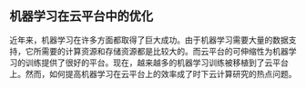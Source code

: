 ## 机器学习在云平台中的优化

近年来，机器学习在许多方面都取得了巨大成功。由于机器学习需要大量的数据支持，它所需要的计算资源和存储资源都是比较大的。而云平台的可伸缩性为机器学习的训练提供了很好的平台。现在，越来越多的机器学习训练被移植到了云平台上。然而，如何提高机器学习在云平台上的效率成了时下云计算研究的热点问题。



